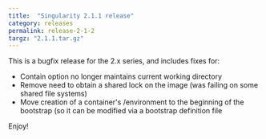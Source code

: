```yaml
---
title:  "Singularity 2.1.1 release"
category: releases
permalink: release-2-1-2
targz: "2.1.1.tar.gz"
---
```


This is a bugfix release for the 2.x series, and includes fixes for:

- Contain option no longer maintains current working directory
- Remove need to obtain a shared lock on the image (was failing on some shared file systems)
- Move creation of a container's /environment to the beginning of the bootstrap (so it can be modified via a bootstrap definition file

Enjoy!

